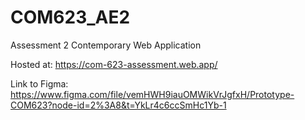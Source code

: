 # COM623_AE2
Assessment 2 Contemporary Web Application

Hosted at: https://com-623-assessment.web.app/

Link to Figma: https://www.figma.com/file/vemHWH9iauOMWikVrJgfxH/Prototype-COM623?node-id=2%3A8&t=YkLr4c6ccSmHc1Yb-1


